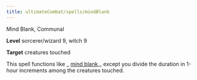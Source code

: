 ```yaml
---
title: ultimateCombat/spells/mindBlank
---
```

Mind Blank, Communal

**Level** sorcerer/wizard 9, witch 9

**Target** creatures touched

This spell functions like _ [mind blank](spells/mindBlank#_mind-blank)_, except you divide the duration in 1-hour increments among the creatures touched.

